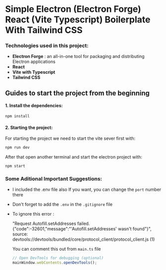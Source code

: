# Simple Electron (Electron Forge) React (Vite Typescript) Boilerplate With Tailwind CSS

### Technologies used in this project:

- **Electron Forge** : an all-in-one tool for packaging and distributing Electron applications
- **React**
- **Vite with Typescript**
- **Tailwind CSS**

## Guides to start the project from the beginning

#### 1. Install the dependencies:

```bash
npm install
```

#### 2. Starting the project:

For starting the project we need to start the vite sever first with:

```bash
npm run dev
```

After that open another terminal and start the electron project with:

```bash
npm start
```

### Some Aditional Important Suggestions:

- I included the .env file also If you want, you can change the `port` number there

- Don't forget to add the `.env` in the `.gitignore` file

- To ignore this error :

  "Request Autofill.setAddresses failed. {"code":-32601,"message":"'Autofill.setAddresses' wasn't found"}", source: devtools://devtools/bundled/core/protocol_client/protocol_client.js (1)

  You can comment this out from `main.ts` file

  ```js
  // Open DevTools for debugging (optional)
  mainWindow.webContents.openDevTools();
  ```
